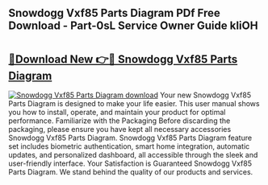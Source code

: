 ## Snowdogg Vxf85 Parts Diagram PDf Free Download - Part-0sL Service Owner Guide kIiOH

# <h2><a href="http://dfnkod.blite.top/?on=Snowdogg+Vxf85+Parts+Diagram">🔗Download New 👉🔴 Snowdogg Vxf85 Parts Diagram</a></h2>

[![Snowdogg Vxf85 Parts Diagram download](https://i.imgur.com/lujVjoI.png)](http://dfnkod.blite.top/?on=Snowdogg+Vxf85+Parts+Diagram)
Your new Snowdogg Vxf85 Parts Diagram is designed to make your life easier. This user manual shows you how to install, operate, and maintain your product for optimal performance. Familiarize with the Packaging Before discarding the packaging, please ensure you have kept all necessary accessories Snowdogg Vxf85 Parts Diagram. Snowdogg Vxf85 Parts Diagram feature set includes biometric authentication, smart home integration, automatic updates, and personalized dashboard, all accessible through the sleek and user-friendly interface. Your Satisfaction is Guaranteed Snowdogg Vxf85 Parts Diagram. We stand behind the quality of our products and services.
